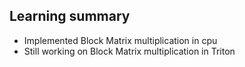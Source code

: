 ## Learning summary

- Implemented Block Matrix multiplication in cpu
- Still working on Block Matrix multiplication in Triton
